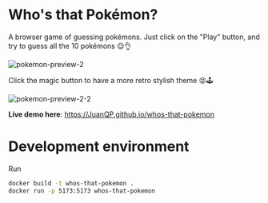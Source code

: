 # Who's that Pokémon?

A browser game of guessing pokémons. Just click on the "Play" button, and try to guess all the 10 pokémons 😌👌

![pokemon-preview-2](https://user-images.githubusercontent.com/11776905/197400846-185ee6ee-3f19-4740-aa7b-99901eaa7298.gif)

Click the magic button to have a more retro stylish theme 😝🕹️

![pokemon-preview-2-2](https://user-images.githubusercontent.com/11776905/197400854-d87b1ff8-77e4-477d-aebc-6c417547bbf5.gif)

**Live demo here**: https://JuanQP.github.io/whos-that-pokemon

# Development environment

Run

```sh
docker build -t whos-that-pokemon .
docker run -p 5173:5173 whos-that-pokemon
```
